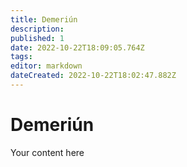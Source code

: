 ```yaml
---
title: Demeriún
description: 
published: 1
date: 2022-10-22T18:09:05.764Z
tags: 
editor: markdown
dateCreated: 2022-10-22T18:02:47.882Z
---
```


# Demeriún
Your content here